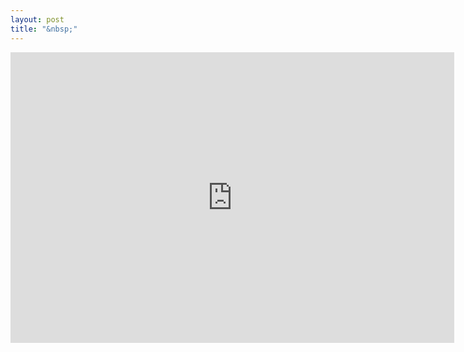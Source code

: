 ```yaml
---
layout: post
title: "&nbsp;"
---
```

<iframe width="710" height="465" src="https://www.youtube.com/embed/omLNs37fWKA" title="YouTube video player" frameborder="0" allow="accelerometer; autoplay; clipboard-write; encrypted-media; gyroscope; picture-in-picture; web-share" allowfullscreen></iframe>
 






